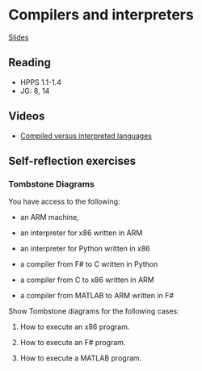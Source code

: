 # Compilers and interpreters

[Slides](3-l-1.pdf)

## Reading

* HPPS 1.1-1.4
* JG: 8, 14

## Videos

* [Compiled versus interpreted languages](https://sid.erda.dk/share_redirect/f8RgVGzlET/compiled-interpreted-tombstone.mp4)

## Self-reflection exercises

### Tombstone Diagrams

You have access to the following:

* an ARM machine,

* an interpreter for x86 written in ARM

* an interpreter for Python written in x86

* a compiler from F# to C written in Python

* a compiler from C to x86 written in ARM

* a compiler from MATLAB to ARM written in F#

Show Tombstone diagrams for the following cases:

1. How to execute an x86 program.

2. How to execute an F# program.

3. How to execute a MATLAB program.
